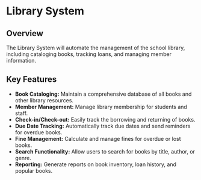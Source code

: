 # Library System

## Overview

The Library System will automate the management of the school library, including cataloging books, tracking loans, and managing member information.

## Key Features

*   **Book Cataloging:** Maintain a comprehensive database of all books and other library resources.
*   **Member Management:** Manage library membership for students and staff.
*   **Check-in/Check-out:** Easily track the borrowing and returning of books.
*   **Due Date Tracking:** Automatically track due dates and send reminders for overdue books.
*   **Fine Management:** Calculate and manage fines for overdue or lost books.
*   **Search Functionality:** Allow users to search for books by title, author, or genre.
*   **Reporting:** Generate reports on book inventory, loan history, and popular books.
